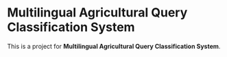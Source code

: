 # Multilingual Agricultural Query Classification System

This is a project for **Multilingual Agricultural Query Classification System**.

